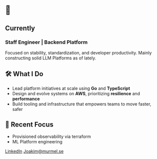 # 👋 

## Currently
### Staff Engineer | Backend Platform
Focused on stability, standardization, and developer productivity.
Mainly constructing solid LLM Platforms as of lately.


## 🛠 What I Do

- Lead platform initiatives at scale using **Go** and **TypeScript**
- Design and evolve systems on **AWS**, prioritizing **resilience** and **performance**
- Build tooling and infrastructure that empowers teams to move faster, safer


## 🚀 Recent Focus

- Provisioned observability via terraform
- ML Platform engineering
  

[LinkedIn](www.linkedin.com/in/mrlorentx)
[Joakim@murmel.se](mailto:joakim@murmel.se)
